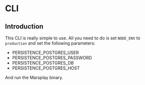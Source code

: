 # CLI

## Introduction
This CLI is really simple to use. All you need to do is set `NODE_ENV` to `production` and set the
following parameters:

  * PERSISTENCE_POSTGRES_USER
  * PERSISTENCE_POSTGRES_PASSWORD
  * PERSISTENCE_POSTGRES_DB
  * PERSISTENCE_POSTGRES_HOST

And run the Marsplay binary.